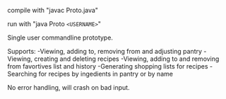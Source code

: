 compile with "javac Proto.java"

run with "java Proto `<USERNAME>`"

Single user commandline prototype.

Supports:
-Viewing, adding to, removing from and adjusting pantry
-Viewing, creating and deleting recipes
-Viewing, adding to and removing from favortives list and history
-Generating shopping lists for recipes
-Searching for recipes by ingedients in pantry or by name

No error handling, will crash on bad input.
